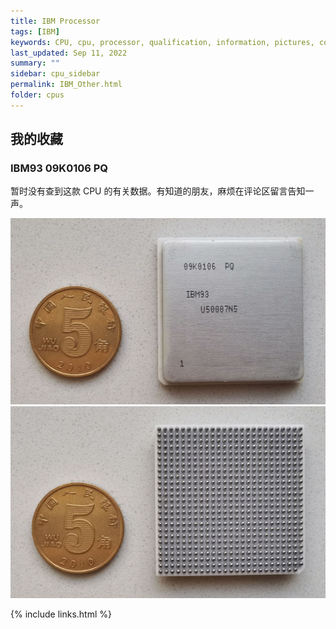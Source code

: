 ```yaml
---
title: IBM Processor
tags: [IBM]
keywords: CPU, cpu, processor, qualification, information, pictures, core, frequency, chip packaging, packaging, cpu info, x86, collection, amd, cyrix, harris, ibm, idt, iit, intel, motorola, nec, sgs, sgs-thomson, siemens, ST, signetics, mhs, ti, texas instruments, ulsi, umc, weitek, zilog, 808x, 8085, 8088, 8086, 80188, 80186, 80286, 286, 80386, 386, i386, Am386, 386sx, 386dx, 486, i486, 586, 486sx, 486dx, overdrive, 487, pentium, 586, 5x86, 386dlc, 386slc, 486dx2, mmx, ppro, pentium-pro, pro, athlon, duron, z80, dirk oppelt, dirk, oppelt, engineering, sample, samples
last_updated: Sep 11, 2022
summary: ""
sidebar: cpu_sidebar
permalink: IBM_Other.html
folder: cpus
---
```


## 我的收藏

### IBM93 09K0106 PQ

暂时没有查到这款 CPU 的有关数据。有知道的朋友，麻烦在评论区留言告知一声。

![IBM93 09K0106 PQ 正面](/images/cpus/IBM/IBM93_09K0106_PQ_1.jpg)
![IBM93 09K0106 PQ 反面](/images/cpus/IBM/IBM93_09K0106_PQ_2.jpg)

{% include links.html %}

